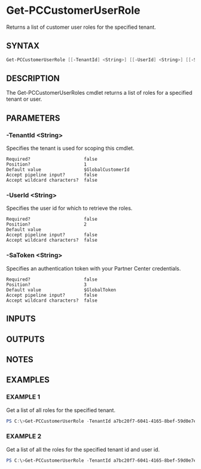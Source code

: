 # Get-PCCustomerUserRole

Returns a list of customer user roles for the specified tenant.

## SYNTAX

```powershell
Get-PCCustomerUserRole [[-TenantId] <String>] [[-UserId] <String>] [[-SaToken] <String>] [<CommonParameters>]
```

## DESCRIPTION

The Get-PCCustomerUserRoles cmdlet returns a list of roles for a specified tenant or user.

## PARAMETERS

### -TenantId &lt;String&gt;

Specifies the tenant is used for scoping this cmdlet.

```
Required?                    false
Position?                    1
Default value                $GlobalCustomerId
Accept pipeline input?       false
Accept wildcard characters?  false
```

### -UserId &lt;String&gt;

Specifies the user id for which to retrieve the roles.

```
Required?                    false
Position?                    2
Default value
Accept pipeline input?       false
Accept wildcard characters?  false
```

### -SaToken &lt;String&gt;

Specifies an authentication token with your Partner Center credentials.

```
Required?                    false
Position?                    3
Default value                $GlobalToken
Accept pipeline input?       false
Accept wildcard characters?  false
```

## INPUTS

## OUTPUTS

## NOTES

## EXAMPLES

### EXAMPLE 1

Get a list of all roles for the specified tenant.

```powershell
PS C:\>Get-PCCustomerUserRole -TenantId a7bc20f7-6041-4165-8bef-59d0e7e8d67b
```

### EXAMPLE 2

Get a list of all the roles for the specified tenant id and user id.

```powershell
PS C:\>Get-PCCustomerUserRole -TenantId a7bc20f7-6041-4165-8bef-59d0e7e8d67b -UserId e2e56b09-aac5-4685-947d-29e735ee7ed7
```
